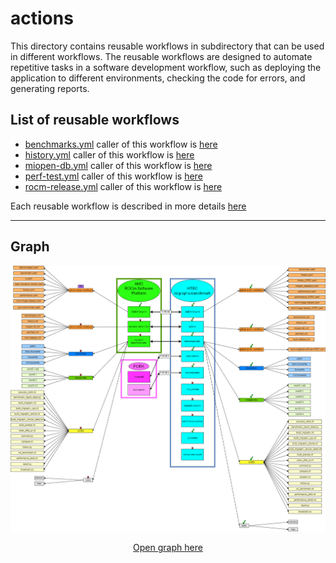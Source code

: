 # actions

This directory contains reusable workflows in subdirectory that can be used in different workflows. The reusable workflows are designed to automate repetitive tasks in a software development workflow, such as deploying the application to different environments, checking the code for errors, and generating reports.

## List of reusable workflows
- [benchmarks.yml](https://github.com/migraphx-benchmark/actions/blob/main/.github/workflows/benchmarks.yml) caller of this workflow is [here](https://github.com/migraphx-benchmark/AMDMIGraphX/blob/develop/.github/workflows/benchmark.yaml)
- [history.yml](https://github.com/migraphx-benchmark/actions/blob/main/.github/workflows/history.yml) caller of this workflow is [here](https://github.com/migraphx-benchmark/AMDMIGraphX/blob/develop/.github/workflows/history_HTEC.yaml)
- [miopen-db.yml](https://github.com/migraphx-benchmark/actions/blob/main/.github/workflows/miopen-db.yml) caller of this workflow is [here](https://github.com/migraphx-benchmark/AMDMIGraphX/blob/develop/.github/workflows/miopen_database.yaml)
- [perf-test.yml](https://github.com/migraphx-benchmark/actions/blob/main/.github/workflows/perf-test.yml) caller of this workflow is [here](https://github.com/migraphx-benchmark/AMDMIGraphX/blob/develop/.github/workflows/performance_HTEC.yaml)
- [rocm-release.yml](https://github.com/migraphx-benchmark/actions/blob/main/.github/workflows/rocm-release.yml) caller of this workflow is [here](https://github.com/migraphx-benchmark/AMDMIGraphX/blob/develop/.github/workflows/rocm-image-release_HTEC.yaml)

Each reusable workflow is described in more details [here](https://github.com/migraphx-benchmark/actions/tree/main/.github/workflows)

---
## Graph
![MIGraphX graph](https://github.com/migraphx-benchmark/actions/blob/main/Migraphx.drawio.png)

<p align="center">
  <a href="https://app.diagrams.net/#Hmigraphx-benchmark%2Factions%2Fmain%2FMigraphx.drawio.png">Open graph here</a>
</p>
